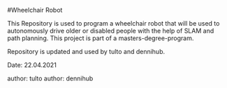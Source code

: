 #Wheelchair Robot

This Repository is used to program a wheelchair robot that will be used to autonomously drive older or disabled people with the help of SLAM and path planning. This project is part of a masters-degree-program.

Repository is updated and used by tulto and dennihub.

Date: 22.04.2021

author: tulto
author: dennihub
